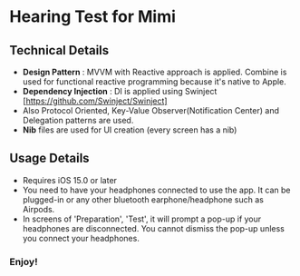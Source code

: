 # Hearing Test for Mimi

## Technical Details
* **Design Pattern** : MVVM with Reactive approach is applied. Combine is used for functional reactive programming because it's native to Apple. 
* **Dependency Injection** : DI is applied using Swinject [https://github.com/Swinject/Swinject] 
* Also Protocol Oriented, Key-Value Observer(Notification Center) and Delegation patterns are used. 
* **Nib** files are used for UI creation (every screen has a nib) 

## Usage Details
* Requires iOS 15.0 or later
* You need to have your headphones connected to use the app. It can be plugged-in or any other bluetooth earphone/headphone such as Airpods. 
* In screens of 'Preparation', 'Test', it will prompt a pop-up if your headphones are disconnected. You cannot dismiss the pop-up unless you connect your headphones. 

### Enjoy!
